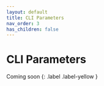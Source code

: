 ```yaml
---
layout: default
title: CLI Parameters
nav_order: 3
has_children: false
---
```


# CLI Parameters

Coming soon
{: .label .label-yellow }